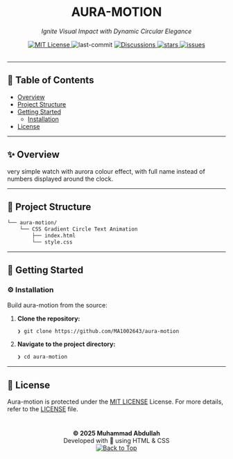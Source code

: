 <div id="top">

<!-- HEADER STYLE: CLASSIC -->
<div align="center">

# AURA-MOTION

<em>Ignite Visual Impact with Dynamic Circular Elegance</em>

<!-- BADGES -->

<a href="https://github.com/MA1002643/aura-motion/blob/main/LICENSE" alt="license">
   <img src="https://img.shields.io/badge/license-MIT-green?style=flat&logo=opensourceinitiative&logoColor=white" alt="MIT License" />
</a>
<img src="https://img.shields.io/github/last-commit/MA1002643/aura-motion?style=flat&logo=git&logoColor=white&color=0080ff" alt="last-commit">
<a href="https://github.com/MA1002643/aura-motion/discussions" alt="Discussions">
   <img src="https://img.shields.io/github/discussions/MA1002643/aura-motion" alt="Discussions" />
</a>
<a href="https://github.com/MA1002643/aura-motion/stargazers">
   <img src="https://custom-icon-badges.demolab.com/github/stars/MA1002643/aura-motion?logo=star&style=flat" alt="stars" />
</a>
<a href="https://github.com/MA1002643/aura-motion/issues">
   <img src="https://custom-icon-badges.demolab.com/github/issues-raw/MA1002643/aura-motion?logo=issue" alt="issues" />
</a>
<br>
</div>

</div>
<br>

---

## 📄 Table of Contents

- [Overview](#-overview)
- [Project Structure](#-project-structure)
- [Getting Started](#-getting-started)
  - [Installation](#️-installation)
- [License](#-license)

---

## ✨ Overview

very simple watch with aurora colour effect, with full name instead of numbers displayed around the clock.

---

## 📁 Project Structure

```sh
└── aura-motion/
    └── CSS Gradient Circle Text Animation
        ├── index.html
        └── style.css
```

---

## 🚀 Getting Started

### ⚙️ Installation

Build aura-motion from the source:

1. **Clone the repository:**

   ```sh
   ❯ git clone https://github.com/MA1002643/aura-motion
   ```

2. **Navigate to the project directory:**

   ```sh
   ❯ cd aura-motion
   ```

---

## 📜 License

Aura-motion is protected under the [MIT LICENSE](https://github.com/MA1002643/aura-motion/blob/main/LICENSE) License. For more details, refer to the [LICENSE](https://choosealicense.com/licenses/) file.

#

<p align="center">
  <strong>© 2025 Muhammad Abdullah</strong><br>
  Developed with 💙 using HTML & CSS<br>
  <a href="#top"><img alt="Back to Top" src="https://img.shields.io/badge/Back_to_Top-0A0A0A?style=for-the-badge">
</a>
</p>
